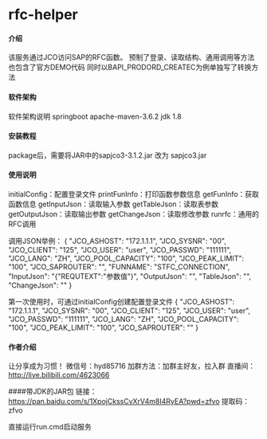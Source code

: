 # rfc-helper

#### 介绍
该服务通过JCO访问SAP的RFC函数。
预制了登录、读取结构、通用调用等方法
也包含了官方DEMO代码
同时以BAPI_PRODORD_CREATEC为例单独写了转换方法

#### 软件架构
软件架构说明
springboot
apache-maven-3.6.2
jdk 1.8


#### 安装教程
package后，需要将JAR中的sapjco3-3.1.2.jar 改为 sapjco3.jar


#### 使用说明
initialConfig：配置登录文件
printFunInfo：打印函数参数信息
getFunInfo：获取函数信息
getInputJson：读取输入参数
getTableJson：读取表参数
getOutputJson：读取输出参数
getChangeJson：读取修改参数
runrfc：通用的RFC调用

调用JSON举例：
{
"JCO_ASHOST": "172.1.1.1",
"JCO_SYSNR": "00",
"JCO_CLIENT": "125",
"JCO_USER": "user",
"JCO_PASSWD": "111111",
"JCO_LANG": "ZH",
"JCO_POOL_CAPACITY": "100",
"JCO_PEAK_LIMIT": "100",
"JCO_SAPROUTER": "",
"FUNNAME": "STFC_CONNECTION",
"InputJson": "{\"REQUTEXT\":\"参数值\"}",
"OutputJson": "",
"TableJson": "",
"ChangeJson": ""
}

第一次使用时，可通过initialConfig创建配置登录文件
{
"JCO_ASHOST": "172.1.1.1",
"JCO_SYSNR": "00",
"JCO_CLIENT": "125",
"JCO_USER": "user",
"JCO_PASSWD": "111111",
"JCO_LANG": "ZH",
"JCO_POOL_CAPACITY": "100",
"JCO_PEAK_LIMIT": "100",
"JCO_SAPROUTER": ""
}

#### 作者介绍 
让分享成为习惯！
微信号：hyd85716
加群方法：加群主好友，拉入群
直播间：http://live.bilibili.com/4623066


####带JDK的JAR包
链接：https://pan.baidu.com/s/1XpojCkssCvXrV4m8I4RyEA?pwd=zfvo
提取码：zfvo

直接运行run.cmd启动服务